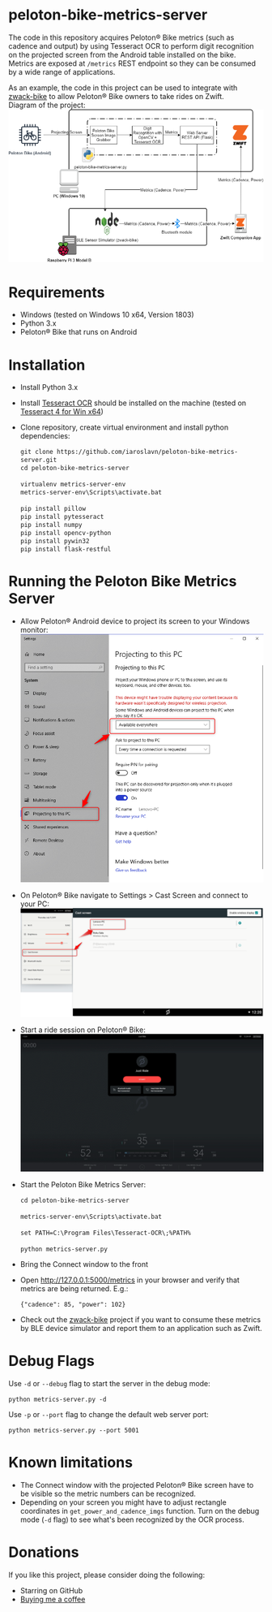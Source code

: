 # peloton-bike-metrics-server

The code in this repository acquires Peloton® Bike metrics (such as cadence and output) by using Tesseract OCR to perform digit recognition on the projected screen from the Android table installed on the bike.  
Metrics are exposed at `/metrics` REST endpoint so they can be consumed by a wide range of applications.

As an example, the code in this project can be used to integrate with [zwack-bike](https://github.com/iaroslavn/zwack-bike) to allow Peloton® Bike owners to take rides on Zwift.  
Diagram of the project:  
![Diagram of the project](./img/peloton-bike-zwift-diagram.png)


# Requirements

  * Windows (tested on Windows 10 x64, Version 1803)
  * Python 3.x
  * Peloton® Bike that runs on Android

# Installation

  * Install Python 3.x
  * Install [Tesseract OCR](https://github.com/tesseract-ocr/tesseract) should be installed on the machine (tested on [Tesseract 4 for Win x64](https://digi.bib.uni-mannheim.de/tesseract/tesseract-ocr-w64-setup-v4.1.0-elag2019.exe))
  * Clone repository, create virtual environment and install python dependencies:

        git clone https://github.com/iaroslavn/peloton-bike-metrics-server.git
        cd peloton-bike-metrics-server

        virtualenv metrics-server-env
        metrics-server-env\Scripts\activate.bat
        
        pip install pillow
        pip install pytesseract
        pip install numpy
        pip install opencv-python
        pip install pywin32
        pip install flask-restful

# Running the Peloton Bike Metrics Server

  * Allow Peloton® Android device to project its screen to your Windows monitor:
  ![Setup Step 1](./img/setup_step_01.png)
  * On Peloton® Bike navigate to Settings > Cast Screen and connect to your PC:
  ![Setup Step 2](./img/setup_step_02.png)
  * Start a ride session on Peloton® Bike:
  ![Setup Step 3](./img/setup_step_03.png)
  * Start the Peloton Bike Metrics Server:

        cd peloton-bike-metrics-server

        metrics-server-env\Scripts\activate.bat

        set PATH=C:\Program Files\Tesseract-OCR\;%PATH%

        python metrics-server.py
  * Bring the Connect window to the front
  * Open http://127.0.0.1:5000/metrics in your browser and verify that metrics are being returned. E.g.:

        {"cadence": 85, "power": 102}
  * Check out the [zwack-bike](https://github.com/iaroslavn/zwack-bike) project if you want to consume these metrics by BLE device simulator and report them to an application such as Zwift.

# Debug Flags

Use `-d` or `--debug` flag to start the server in the debug mode:

    python metrics-server.py -d

Use `-p` or `--port` flag to change the default web server port:

    python metrics-server.py --port 5001

# Known limitations

* The Connect window with the projected Peloton® Bike screen have to be visible so the metric numbers can be recognized.
* Depending on your screen you might have to adjust rectangle coordinates in `get_power_and_cadence_imgs` function. Turn on the debug mode (`-d` flag) to see what's been recognized by the OCR process.

# Donations

If you like this project, please consider doing the following:
* Starring on GitHub
* [Buying me a coffee](https://www.buymeacoffee.com/iaroslav)